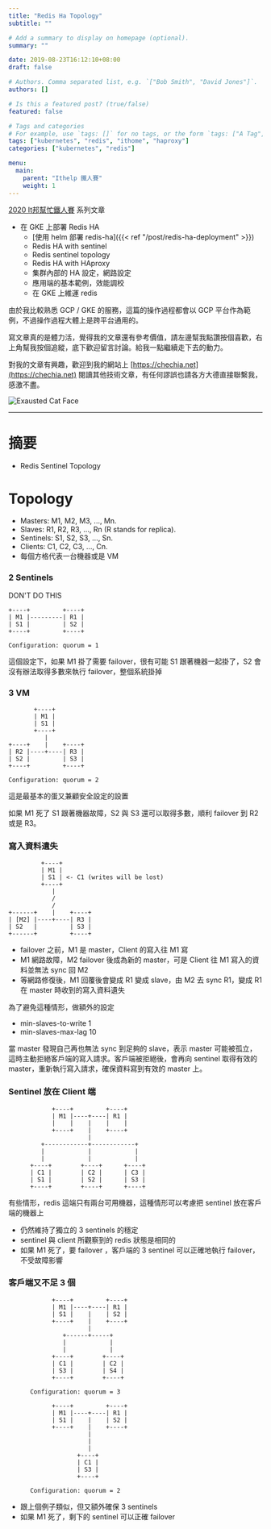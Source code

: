 ```yaml
---
title: "Redis Ha Topology"
subtitle: ""

# Add a summary to display on homepage (optional).
summary: ""

date: 2019-08-23T16:12:10+08:00
draft: false

# Authors. Comma separated list, e.g. `["Bob Smith", "David Jones"]`.
authors: []

# Is this a featured post? (true/false)
featured: false

# Tags and categories
# For example, use `tags: []` for no tags, or the form `tags: ["A Tag", "Another Tag"]` for one or more tags.
tags: ["kubernetes", "redis", "ithome", "haproxy"]
categories: ["kubernetes", "redis"]

menu:
  main:
    parent: "Ithelp 鐵人賽"
    weight: 1
---
```


[2020 It邦幫忙鐵人賽](https://ithelp.ithome.com.tw/2020ironman) 系列文章

- 在 GKE 上部署 Redis HA
  - [使用 helm 部署 redis-ha]({{< ref "/post/redis-ha-deployment" >}})
  - Redis HA with sentinel
  - Redis sentinel topology
  - Redis HA with HAproxy
  - 集群內部的 HA 設定，網路設定
  - 應用端的基本範例，效能調校
  - 在 GKE 上維運 redis

由於我比較熟悉 GCP / GKE 的服務，這篇的操作過程都會以 GCP 平台作為範例，不過操作過程大體上是跨平台通用的。

寫文章真的是體力活，覺得我的文章還有參考價值，請左邊幫我點讚按個喜歡，右上角幫我按個追縱，底下歡迎留言討論。給我一點繼續走下去的動力。

對我的文章有興趣，歡迎到我的網站上 [https://chechia.net](https://chechia.net) 閱讀其他技術文章，有任何謬誤也請各方大德直接聯繫我，感激不盡。

![Exausted Cat Face](https://d32l83enj9u8rg.cloudfront.net/wp-content/uploads/iStock-966846550-cat-overheating-simonkr-1-940x470.jpg)

---

# 摘要

* Redis Sentinel Topology

# Topology

* Masters: M1, M2, M3, ..., Mn.
* Slaves: R1, R2, R3, ..., Rn (R stands for replica).
* Sentinels: S1, S2, S3, ..., Sn.
* Clients: C1, C2, C3, ..., Cn.
* 每個方格代表一台機器或是 VM

### 2 Sentinels

DON'T DO THIS

```
+----+         +----+
| M1 |---------| R1 |
| S1 |         | S2 |
+----+         +----+

Configuration: quorum = 1
```

這個設定下，如果 M1 掛了需要 failover，很有可能 S1 跟著機器一起掛了，S2 會沒有辦法取得多數來執行 failover，整個系統掛掉

### 3 VM

```
       +----+
       | M1 |
       | S1 |
       +----+
          |
+----+    |    +----+
| R2 |----+----| R3 |
| S2 |         | S3 |
+----+         +----+

Configuration: quorum = 2
```

這是最基本的蛋又兼顧安全設定的設置

如果 M1 死了 S1 跟著機器故障，S2 與 S3 還可以取得多數，順利 failover 到 R2 或是 R3。

### 寫入資料遺失

```
         +----+
         | M1 |
         | S1 | <- C1 (writes will be lost)
         +----+
            |
            /
            /
+------+    |    +----+
| [M2] |----+----| R3 |
| S2   |         | S3 |
+------+         +----+
```

* failover 之前，M1 是 master，Client 的寫入往 M1 寫
* M1 網路故障，M2 failover 後成為新的 master，可是 Client 往 M1 寫入的資料並無法 sync 回 M2
* 等網路修復後，M1 回覆後會變成 R1 變成 slave，由 M2 去 sync R1，變成 R1 在 master 時收到的寫入資料遺失

為了避免這種情形，做額外的設定

* min-slaves-to-write 1
* min-slaves-max-lag 10

當 master 發現自己再也無法 sync 到足夠的 slave，表示 master 可能被孤立，這時主動拒絕客戶端的寫入請求。客戶端被拒絕後，會再向 sentinel 取得有效的 master，重新執行寫入請求，確保資料寫到有效的 master 上。

### Sentinel 放在 Client 端

```
            +----+         +----+
            | M1 |----+----| R1 |
            |    |    |    |    |
            +----+    |    +----+
                      |
         +------------+------------+
         |            |            |
         |            |            |
      +----+        +----+      +----+
      | C1 |        | C2 |      | C3 |
      | S1 |        | S2 |      | S3 |
      +----+        +----+      +----+
```

有些情形，redis 這端只有兩台可用機器，這種情形可以考慮把 sentinel 放在客戶端的機器上

* 仍然維持了獨立的 3 sentinels 的穩定
* sentinel 與 client 所觀察到的 redis 狀態是相同的
* 如果 M1 死了，要 failover ，客戶端的 3 sentinel 可以正確地執行 failover，不受故障影響

### 客戶端又不足 3 個

```
            +----+         +----+
            | M1 |----+----| R1 |
            | S1 |    |    | S2 |
            +----+    |    +----+
                      |
               +------+-----+
               |            |  
               |            |
            +----+        +----+
            | C1 |        | C2 |
            | S3 |        | S4 |
            +----+        +----+

      Configuration: quorum = 3

            +----+         +----+
            | M1 |----+----| R1 |
            | S1 |    |    | S2 |
            +----+    |    +----+
                      |
                      |        
                      |        
                   +----+      
                   | C1 |      
                   | S3 |      
                   +----+      

      Configuration: quorum = 2
```

* 跟上個例子類似，但又額外確保 3 sentinels
* 如果 M1 死了，剩下的 sentinel 可以正確 failover
